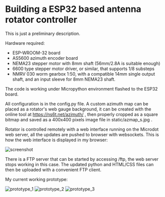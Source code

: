 # Building a ESP32 based antenna rotator controller

This is just a preliminary description.

Hardware required:
- ESP-WROOM-32 board
- AS5600 azimuth encoder board
- NEMA23 stepper motor with 8mm shaft (56mm/2.8A is suitable enough) 
- 6600 type stepper motor driver, or similar, that supports 1/8 substeps
- NMRV 030 worm gearbox 1:50, with a compatible 14mm single output shaft, and an input sleeve for 8mm NEMA23 shaft.

The code is working under Micropython environment flashed to the ESP32 board.

All configuration is in the config.py file. A custom azimuth map can be placed as a rotator's web gauge background, it can be created with the online tool at https://ns6t.net/azimuth/ , then properly cropped as a square bitmap and saved as a 400x400 pixels image file in static/azmap_s.jpg .

Rotator is controlled remotely with a web interface running on the Microdot web server, all the updates are pushed to browser with websockets. This is how the web interface is displayed in my browser:

![screenshot](https://github.com/EU1KY/rotator/assets/1841648/e5671847-bbd6-40ab-9ff1-d925bf39c139)

There is a FTP server that can be started by accessing /ftp, the web server stops working in this case. The updated python and HTML/CSS files can then be uploaded with a convenient FTP client.

My current working prototype:

![prototype_1](https://github.com/EU1KY/rotator/assets/1841648/d35414da-c701-420c-ae66-c1df03fdd736)
![prototype_2](https://github.com/EU1KY/rotator/assets/1841648/a3a52a5f-4010-4889-8b40-02e133d503e9)
![prototype_3](https://github.com/EU1KY/rotator/assets/1841648/304d80ba-6bec-44a8-8fd8-6762de2d77b1)
